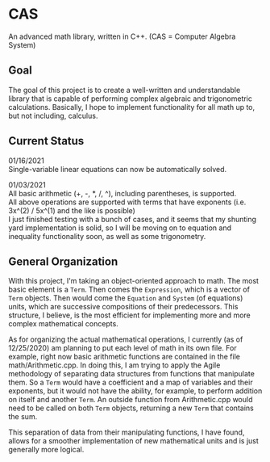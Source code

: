 # CAS
An advanced math library, written in C++. (CAS = Computer Algebra System)

## Goal
The goal of this project is to create a well-written and understandable library that is capable of performing complex algebraic and trigonometric calculations. Basically, I hope to implement functionality for all math up to, but not including, calculus.

## Current Status  
01/16/2021  
Single-variable linear equations can now be automatically solved.  
  
01/03/2021  
All basic arithmetic (+, -, \*, /, ^), including parentheses, is supported.  
All above operations are supported with terms that have exponents (i.e. 3x^(2) / 5x^(1) and the like is possible)  
I just finished testing with a bunch of cases, and it seems that my shunting yard implementation is solid, so I will be moving on to equation and inequality functionality soon, as well as some trigonometry.

## General Organization
With this project, I'm taking an object-oriented approach to math. The most basic element is a `Term`. Then comes the `Expression`, which is a vector of `Term` objects. Then would come the `Equation` and `System` (of equations) units, which are successive compositions of their predecessors. This structure, I believe, is the most efficient for implementing more and more complex mathematical concepts.  

As for organizing the actual mathematical operations, I currently (as of 12/25/2020) am planning to put each level of math in its own file. For example, right now basic arithmetic functions are contained in the file math/Arithmetic.cpp. In doing this, I am trying to apply the Agile methodology of separating data structures from functions that manipulate them. So a `Term` would have a coefficient and a map of variables and their exponents, but it would not have the ability, for example, to perform addition on itself and another `Term`. An outside function from Arithmetic.cpp would need to be called on both `Term` objects, returning a new `Term` that contains the sum.  

This separation of data from their manipulating functions, I have found, allows for a smoother implementation of new mathematical units and is just generally more logical.
